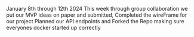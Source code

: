 January 8th through 12th 2024
This week through group collaboration we put our MVP ideas on paper and submitted, Completed the wireFrame for our project
Planned our API endpoints and Forked the Repo making sure everyones docker started up correctly 

